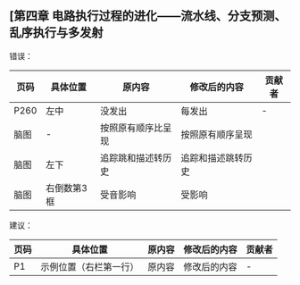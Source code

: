 ## [第四章 电路执行过程的进化——流水线、分支预测、乱序执行与多发射

错误：

| 页码 | 具体位置               | 原内容 | 修改后的内容 | 贡献者 |
| ---- | ---------------------- | ------ | ------------ | ------ |
| P260   | 左中 | 没发出 | 每发出 | -      |
|脑图|-|按照原有顺序比呈现|按照原有顺序呈现||
|脑图|左下|追踪跳和描述转历史|追踪和描述跳转历史||
|脑图|右倒数第3框|受音影响|受影响||


建议：

| 页码 | 具体位置               | 原内容 | 修改后的内容 | 贡献者 |
| ---- | ---------------------- | ------ | ------------ | ------ |
| P1   | 示例位置（右栏第一行） | 原内容 | 修改后的内容 | -      |

